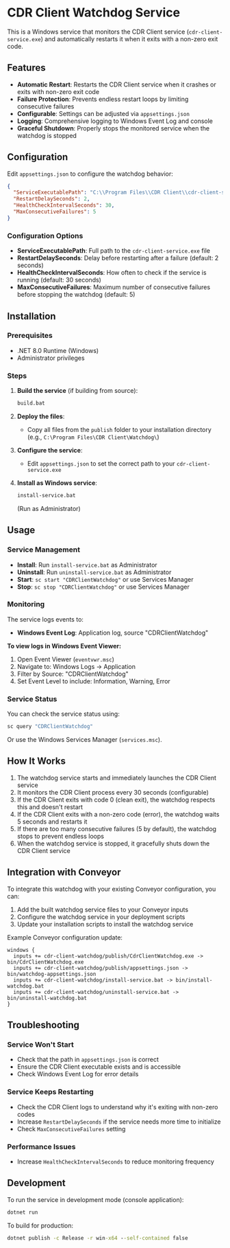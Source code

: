 # CDR Client Watchdog Service

This is a Windows service that monitors the CDR Client service (`cdr-client-service.exe`) and automatically restarts it when it exits with a non-zero exit code.

## Features

- **Automatic Restart**: Restarts the CDR Client service when it crashes or exits with non-zero exit code
- **Failure Protection**: Prevents endless restart loops by limiting consecutive failures
- **Configurable**: Settings can be adjusted via `appsettings.json`
- **Logging**: Comprehensive logging to Windows Event Log and console
- **Graceful Shutdown**: Properly stops the monitored service when the watchdog is stopped

## Configuration

Edit `appsettings.json` to configure the watchdog behavior:

```json
{
  "ServiceExecutablePath": "C:\\Program Files\\CDR Client\\cdr-client-service.exe",
  "RestartDelaySeconds": 2,
  "HealthCheckIntervalSeconds": 30,
  "MaxConsecutiveFailures": 5
}
```

### Configuration Options

- **ServiceExecutablePath**: Full path to the `cdr-client-service.exe` file
- **RestartDelaySeconds**: Delay before restarting after a failure (default: 2 seconds)
- **HealthCheckIntervalSeconds**: How often to check if the service is running (default: 30 seconds)
- **MaxConsecutiveFailures**: Maximum number of consecutive failures before stopping the watchdog (default: 5)

## Installation

### Prerequisites
- .NET 8.0 Runtime (Windows)
- Administrator privileges

### Steps

1. **Build the service** (if building from source):
   ```cmd
   build.bat
   ```

2. **Deploy the files**:
   - Copy all files from the `publish` folder to your installation directory (e.g., `C:\Program Files\CDR Client\Watchdog\`)

3. **Configure the service**:
   - Edit `appsettings.json` to set the correct path to your `cdr-client-service.exe`

4. **Install as Windows service**:
   ```cmd
   install-service.bat
   ```
   (Run as Administrator)

## Usage

### Service Management

- **Install**: Run `install-service.bat` as Administrator
- **Uninstall**: Run `uninstall-service.bat` as Administrator
- **Start**: `sc start "CDRClientWatchdog"` or use Services Manager
- **Stop**: `sc stop "CDRClientWatchdog"` or use Services Manager

### Monitoring

The service logs events to:
- **Windows Event Log**: Application log, source "CDRClientWatchdog"

**To view logs in Windows Event Viewer:**
1. Open Event Viewer (`eventvwr.msc`)
2. Navigate to: Windows Logs → Application
3. Filter by Source: "CDRClientWatchdog"
4. Set Event Level to include: Information, Warning, Error

### Service Status

You can check the service status using:
```cmd
sc query "CDRClientWatchdog"
```

Or use the Windows Services Manager (`services.msc`).

## How It Works

1. The watchdog service starts and immediately launches the CDR Client service
2. It monitors the CDR Client process every 30 seconds (configurable)
3. If the CDR Client exits with code 0 (clean exit), the watchdog respects this and doesn't restart
4. If the CDR Client exits with a non-zero code (error), the watchdog waits 5 seconds and restarts it
5. If there are too many consecutive failures (5 by default), the watchdog stops to prevent endless loops
6. When the watchdog service is stopped, it gracefully shuts down the CDR Client service

## Integration with Conveyor

To integrate this watchdog with your existing Conveyor configuration, you can:

1. Add the built watchdog service files to your Conveyor inputs
2. Configure the watchdog service in your deployment scripts
3. Update your installation scripts to install the watchdog service

Example Conveyor configuration update:

```hocon
windows {
  inputs += cdr-client-watchdog/publish/CdrClientWatchdog.exe -> bin/CdrClientWatchdog.exe
  inputs += cdr-client-watchdog/publish/appsettings.json -> bin/watchdog-appsettings.json
  inputs += cdr-client-watchdog/install-service.bat -> bin/install-watchdog.bat
  inputs += cdr-client-watchdog/uninstall-service.bat -> bin/uninstall-watchdog.bat
}
```

## Troubleshooting

### Service Won't Start
- Check that the path in `appsettings.json` is correct
- Ensure the CDR Client executable exists and is accessible
- Check Windows Event Log for error details

### Service Keeps Restarting
- Check the CDR Client logs to understand why it's exiting with non-zero codes
- Increase `RestartDelaySeconds` if the service needs more time to initialize
- Check `MaxConsecutiveFailures` setting

### Performance Issues
- Increase `HealthCheckIntervalSeconds` to reduce monitoring frequency

## Development

To run the service in development mode (console application):
```cmd
dotnet run
```

To build for production:
```cmd
dotnet publish -c Release -r win-x64 --self-contained false
```
